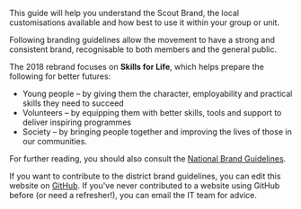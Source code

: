 This guide will help you understand the Scout Brand, the local customisations available and how best to use it within your group or unit.

Following branding guidelines allow the movement to have a strong and consistent brand, recognisable to both members and the general public.

The 2018 rebrand focuses on **Skills for Life**, which helps prepare the following for better futures:
* Young people – by giving them the character, employability and practical skills they need to succeed
* Volunteers – by equipping them with better skills, tools and support to deliver inspiring programmes
* Society – by bringing people together and improving the lives of those in our communities.

For further reading, you should also consult the [National Brand Guidelines](https://docs.scoutsbrand.org.uk/guidelines.pdf).

If you want to contribute to the district brand guidelines, you can edit this website on [GitHub](https://github.com/boltonmoorlandscouts/brand.boltonmoorlandscouts.org.uk). If you've never contributed to a website using GitHub before (or need a refresher!), you can email the IT team for advice.